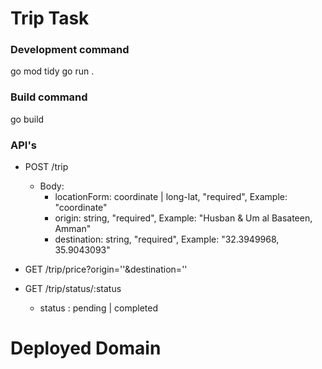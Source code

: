 # Trip Task

### Development command
go mod tidy
go run .

### Build command
go build

### API's
- POST /trip
    - Body:
        - locationForm: coordinate | long-lat, "required", Example: "coordinate"
        - origin: string, "required", Example: "Husban & Um al Basateen, Amman"
        - destination:  string, "required", Example: "32.3949968, 35.9043093"

- GET /trip/price?origin=''&destination=''
- GET /trip/status/:status
    - status : pending | completed


# Deployed Domain
